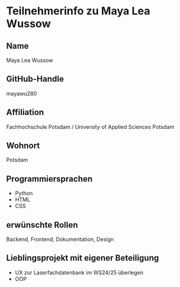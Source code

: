 # Teilnehmerinfo zu Maya Lea Wussow

## Name
Maya Lea Wussow

## GitHub-Handle
mayawu280

## Affiliation
Fachhochschule Potsdam / University of Applied Sciences Potsdam

## Wohnort
Potsdam

## Programmiersprachen
- Python
- HTML
- CSS


## erwünschte Rollen
Backend, Frontend, Dokumentation, Design

## Lieblingsprojekt mit eigener Beteiligung
- UX zur Laserfachdatenbank im WS24/25 überlegen
- OOP